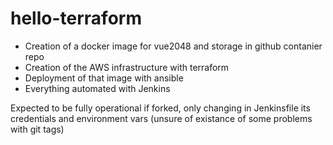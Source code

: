 # hello-terraform
- Creation of a docker image for vue2048 and storage in github contanier repo
- Creation of the AWS infrastructure with terraform
- Deployment of that image with ansible
- Everything automated with Jenkins


Expected to be fully operational if forked, only changing in Jenkinsfile its credentials and environment vars
(unsure of existance of some problems with git tags)
